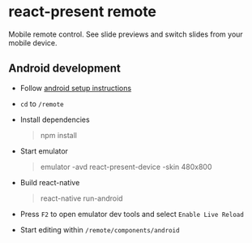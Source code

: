 # react-present remote

Mobile remote control.
See slide previews and switch slides from your mobile device.

## Android development

 * Follow [android setup instructions](https://facebook.github.io/react-native/docs/android-setup.html)
 * `cd` to `/remote`
 * Install dependencies
 
    > npm install
 
 * Start emulator
    
    > emulator -avd react-present-device -skin 480x800
 
 * Build react-native
    
    > react-native run-android
 
 * Press `F2` to open emulator dev tools and select `Enable Live Reload`
 * Start editing within `/remote/components/android`

